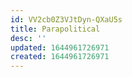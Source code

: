 ```yaml
---
id: VV2cb0Z3VJtDyn-QXaU5s
title: Parapolitical
desc: ''
updated: 1644961726971
created: 1644961726971
---
```


